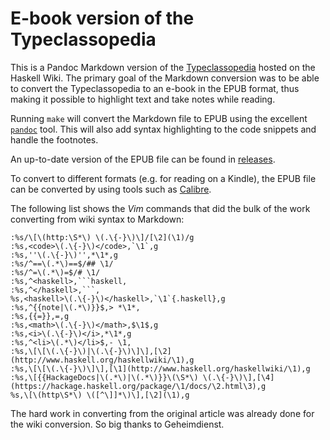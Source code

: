 # E-book version of the Typeclassopedia

This is a Pandoc Markdown version of the
[Typeclassopedia](http://www.haskell.org/haskellwiki/Typeclassopedia) hosted on
the Haskell Wiki. The primary goal of the Markdown conversion was to be able to
convert the Typeclassopedia to an e-book in the EPUB format, thus making it
possible to highlight text and take notes while reading.

Running `make` will convert the Markdown file to EPUB using the excellent
[`pandoc`](http://johnmacfarlane.net/pandoc/) tool. This will also add syntax
highlighting to the code snippets and handle the footnotes.

An up-to-date version of the EPUB file can be found in
[releases](https://github.com/ehamberg/typeclassopedia-md/releases).

To convert to different formats (e.g. for reading on a Kindle), the EPUB file
can be converted by using tools such as [Calibre](http://calibre-ebook.com/).

The following list shows the *Vim* commands that did the bulk of the work
converting from wiki syntax to Markdown:

    :%s/\[\(http:\S*\) \(.\{-}\)\]/[\2](\1)/g
    :%s,<code>\(.\{-}\)</code>,`\1`,g
    :%s,''\(.\{-}\)'',*\1*,g
    :%s/^==\(.*\)==$/## \1/
    :%s/^=\(.*\)=$/# \1/
    :%s,^<haskell>,```haskell,
    :%s,^</haskell>,```,
    %s,<haskell>\(.\{-}\)</haskell>,`\1`{.haskell},g
    :%s,^{{note|\(.*\)}}$,> *\1*,
    :%s,{{=}},=,g
    :%s,<math>\(.\{-}\)</math>,$\1$,g
    :%s,<i>\(.\{-}\)</i>,*\1*,g
    :%s,^<li>\(.*\)</li>$,- \1,
    :%s,\[\[\(.\{-}\)|\(.\{-}\)\]\],[\2](http://www.haskell.org/haskellwiki/\1),g
    :%s,\[\[\(.\{-}\)\]\],[\1](http://www.haskell.org/haskellwiki/\1),g
    :%s,\[{{HackageDocs|\(.*\)|\(.*\)}}\(\S*\) \(.\{-}\)\],[\4](https://hackage.haskell.org/package/\1/docs/\2.html\3),g
    %s,\[\(http\S*\) \([^\]]*\)\],[\2](\1),g

The hard work in converting from the original article was already done for the
wiki conversion. So big thanks to Geheimdienst.
